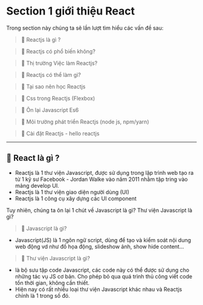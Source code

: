 # Section 1 giới thiệu React

Trong section này chúng ta sẽ lần lượt tìm hiểu các vấn đề sau:
> 🔸 Reactjs là gì ?

> 🔸 Reactjs có phổ biến không?

> 🔸 Thị trường Việc làm Reactjs?

> 🔸 Reactjs có thể làm gì?

> 🔸 Tại sao nên học Reactjs

> 🔸 Css trong Reactjs (Flexbox)

> 🔸 Ôn lại Javascript Es6

> 🔸 Môi trường phát triển Reactjs (node js, npm/yarn)

> 🔸 Cài đặt Reactjs - hello reactjs

***

## 🔶  React là gì ?

- Reactjs là 1 thư viện Javascript, được sử dụng trong lập trình web tạo ra từ 1 kỹ sư Facebook - Jordan Walke vào năm 2011 nhằm tập tring vào mảng develop UI.
- Reactjs là 1 thư viện giao diện người dùng (UI)
- Reactjs là 1 công cụ xây dựng các UI component

Tuy nhiên, chúng ta ôn lại 1 chút về Javascript là gì? Thư viện Javascript là gì?

> 🔸 Javascript là gì?

- Javascript(JS) là 1 ngôn ngữ script, dùng để tạo và kiểm soát nội dung web động vd như đồ họa động, slideshow ảnh, show hide content...

> 🔸 Thư viện Javascript là gì? 

- là bộ sưu tập code Javascript, các code này có thể được sử dụng cho những tác vụ JS cơ bản. Cho phép bỏ qua quá trình thủ công viết code tốn thời gian, không cần thiết.
- Hiện nay có rất nhiều loại thư viện Javascript khác nhau và Reactjs chính là 1 trong số đó.

